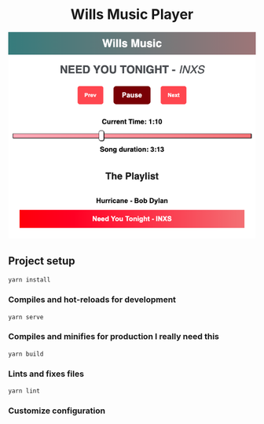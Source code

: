 <h1 align="center">Wills Music Player</h1>
<p align="center">
<img src="assets/1.png">
</p>

## Project setup
```
yarn install
```

### Compiles and hot-reloads for development
```
yarn serve
```

### Compiles and minifies for production I really need this
```
yarn build
```

### Lints and fixes files
```
yarn lint
```

### Customize configuration

